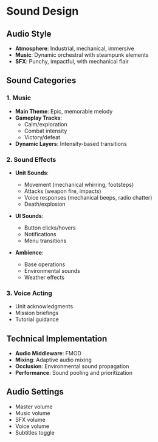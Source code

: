 # Sound Design

## Audio Style
- **Atmosphere**: Industrial, mechanical, immersive
- **Music**: Dynamic orchestral with steampunk elements
- **SFX**: Punchy, impactful, with mechanical flair

## Sound Categories

### 1. Music
- **Main Theme**: Epic, memorable melody
- **Gameplay Tracks**:
  - Calm/exploration
  - Combat intensity
  - Victory/defeat
- **Dynamic Layers**: Intensity-based transitions

### 2. Sound Effects
- **Unit Sounds**:
  - Movement (mechanical whirring, footsteps)
  - Attacks (weapon fire, impacts)
  - Voice responses (mechanical beeps, radio chatter)
  - Death/explosion

- **UI Sounds**:
  - Button clicks/hovers
  - Notifications
  - Menu transitions

- **Ambience**:
  - Base operations
  - Environmental sounds
  - Weather effects

### 3. Voice Acting
- Unit acknowledgments
- Mission briefings
- Tutorial guidance

## Technical Implementation
- **Audio Middleware**: FMOD
- **Mixing**: Adaptive audio mixing
- **Occlusion**: Environmental sound propagation
- **Performance**: Sound pooling and prioritization

## Audio Settings
- Master volume
- Music volume
- SFX volume
- Voice volume
- Subtitles toggle
